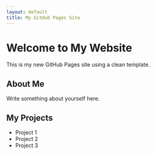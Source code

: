 ```yaml
---
layout: default
title: My GitHub Pages Site
---
```


# Welcome to My Website

This is my new GitHub Pages site using a clean template.

## About Me

Write something about yourself here.

## My Projects

- Project 1
- Project 2
- Project 3
